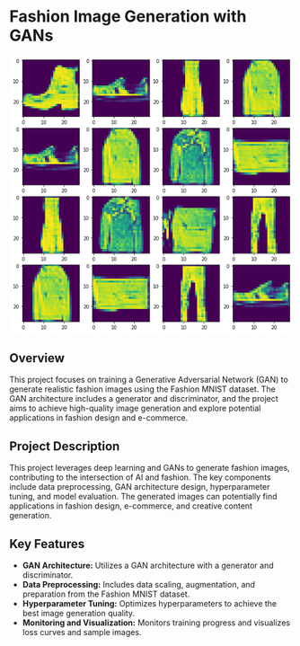 # Fashion Image Generation with GANs

![Generated Fashion Images](output.png)

## Overview

This project focuses on training a Generative Adversarial Network (GAN) to generate realistic fashion images using the Fashion MNIST dataset. The GAN architecture includes a generator and discriminator, and the project aims to achieve high-quality image generation and explore potential applications in fashion design and e-commerce.


## Project Description

This project leverages deep learning and GANs to generate fashion images, contributing to the intersection of AI and fashion. The key components include data preprocessing, GAN architecture design, hyperparameter tuning, and model evaluation. The generated images can potentially find applications in fashion design, e-commerce, and creative content generation.

## Key Features

- **GAN Architecture:** Utilizes a GAN architecture with a generator and discriminator.
- **Data Preprocessing:** Includes data scaling, augmentation, and preparation from the Fashion MNIST dataset.
- **Hyperparameter Tuning:** Optimizes hyperparameters to achieve the best image generation quality.
- **Monitoring and Visualization:** Monitors training progress and visualizes loss curves and sample images.

